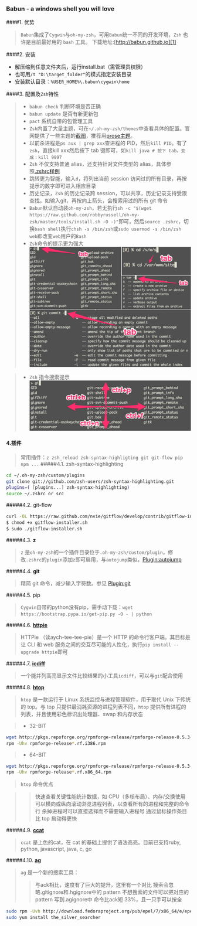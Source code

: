 ### Babun - a windows shell you will love


####1. 优势
>`Babun`集成了`Cygwin`与`oh-my-zsh`，可用`Babun`统一不同的开发环境，`Zsh` 也许是目前最好用的 `bash` 工具。
> 下载地址:[http://babun.github.io][1]

####2. 安装

- 解压缩到任意文件夹后，运行install.bat（需管理员权限）
- 也可用`/t "D:\target_folder"`的模式指定安装目录
- 安装默认目录：`%USER_HOME%\.babun\cygwin\home`

####3. 配置及`Zsh`特性
>- `babun check` 判断环境是否正确
>- `babun update` 是否有新更新包
>- `pact` 系统自带的包管理工具
>- `Zsh`内置了大量主题，可在`~/.oh-my-zsh/themes`中查看具体的配置。官网提供了一些主题的[截图][2]，推荐用[prose主题][3]。
>- 以前杀进程是`ps aux | grep xxx`查进程的 PID，然后`kill PID`。有了 `zsh`，直接kill xxx然后按下 tab 键即可，如`kill java # 按下 tab，变成：kill 9997`
>- `Zsh` 不仅支持普通 alias，还支持针对文件类型的 alias，具体参照[.zshrc样例][4]
>- 跳转更为智能，输入`d`，将列出当前 session 访问过的所有目录，再按提示的数字即可进入相应目录
>- 历史记录，`Zsh` 的历史记录跨 session，可以共享，历史记录支持受限查找。如输入git，再按向上箭头，会搜索用过的所有 git 命令
>- `Babun`默认自动装`oh-my-zsh`，若无执行`sh -c "$(wget https://raw.github.com/robbyrussell/oh-my-zsh/master/tools/install.sh -O -)"`即可，然后`source .zshrc`，切换`bash shell`执行`chsh -s /bin/zsh`或`sudo usermod -s /bin/zsh web`即改变`web`用户的`Bash`
>- `Zsh`命令的提示更为强大
![z](./images/oh-my-zsh-01.png)

>- `Zsh` 指令搜索提示
![z](./images/oh-my-zsh-02.png)

#### 4.插件
> 常用插件：`z zsh_reload zsh-syntax-highligting git git-flow pip npm ...`
#####4.1. zsh-syntax-highlighting
```bash
cd ~/.oh-my-zsh/custom/plugins
git clone git://github.com/zsh-users/zsh-syntax-highlighting.git
plugins=( [plugins...] zsh-syntax-highlighting)
source ~/.zshrc or src
```
#####4.2. git-flow

```bash
curl -OL https://raw.github.com/nvie/gitflow/develop/contrib/gitflow-installer.sh
$ chmod +x gitflow-installer.sh
$ sudo ./gitflow-installer.sh
```
#####4.3. **z**
> `z` 是`oh-my-zsh`的一个插件目录位于`.oh-my-zsh/custom/plugin`，修改`.zshrc`的`plugin`添加`z`即可启用，与`autojump`类似，[Plugin:autojump][5]

#####4.4. **git**
>精简 git 命令，减少输入字符数。参见 [Plugin:git][6]

#####4.5. pip
>`Cygwin`自带的python没有pip，需手动下载：`wget https://bootstrap.pypa.io/get-pip.py -O - | python`

#####4.6. [**httpie**][7]
>HTTPie （读aych-tee-tee-pie）是一个 HTTP 的命令行客户端。其目标是让 CLI 和 web 服务之间的交互尽可能的人性化，执行`pip install --upgrade httpie`即可

#####4.7. [**icdiff**][8]
> 一个能并列高亮显示文件比较结果的小工具`icdiff`，可以与`git`配合使用

#####4.8. [**htop**][10]
>  `htop` 是一款运行于 Linux 系统监控与进程管理软件，用于取代 Unix 下传统的 top。与 top 只提供最消耗资源的进程列表不同，`htop` 提供所有进程的列表，并且使用彩色标识出处理器、swap 和内存状态

>  - 32-BIT
```bash
wget http://pkgs.repoforge.org/rpmforge-release/rpmforge-release-0.5.3-1.el6.rf.i686.rpm
rpm -Uhv rpmforge-release*.rf.i386.rpm
```
>  - 64-BIT
```bash
wget http://pkgs.repoforge.org/rpmforge-release/rpmforge-release-0.5.3-1.el6.rf.x86_64.rpm
rpm -Uhv rpmforge-release*.rf.x86_64.rpm
```
>`htop` 命令优点

>>快速查看关键性能统计数据，如 CPU（多核布局）、内存/交换使用
>>可以横向或纵向滚动浏览进程列表，以查看所有的进程和完整的命令行
>> 杀掉进程时可以直接选择而不需要输入进程号
>>通过鼠标操作条目
>> 比 top 启动得更快


#####4.9. [**ccat**][11]
>`ccat` 是上色的cat，在 cat 的基础上提供了语法高亮。目前已支持ruby, python, javascript, java, c, go

#####4.10. [**ag**][12]
>`ag` 是一个新的搜索工具：
>>与ack相比，速度有了巨大的提升，这里有一个对比
>> 搜索会忽略.gitignore和.hgignore中的 pattern
>> 不想搜索的文件可以把对应的 pattern 写到.agignore中
>> 命令比ack短 33%，且一只手可以按全
```bash
sudo rpm -Uvh http://download.fedoraproject.org/pub/epel/7/x86_64/e/epel-release-7-5.noarch.rpm
sudo yum install the_silver_searcher
```


  [1]: http://babun.github.io/
  [2]: https://github.com/robbyrussell/oh-my-zsh/wiki/themes
  [3]: https://github.com/wenzhucjy/my_files/blob/master/oh-my-zsh/prose.zsh-theme
  [4]: https://github.com/wenzhucjy/my_files/blob/master/oh-my-zsh/.zshrc
  [5]: https://github.com/wting/autojump
  [6]: https://github.com/robbyrussell/oh-my-zsh/wiki/Plugin:git
  [7]: https://github.com/jakubroztocil/httpie
  [8]: https://github.com/jeffkaufman/icdiff
  [9]: https://github.com/chrisallenlane/cheat
  [10]: http://hisham.hm/htop/
  [11]: https://github.com/jingweno/ccat
  [12]: https://github.com/ggreer/the_silver_searcher
